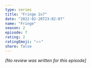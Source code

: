 ```yaml
---
type: series
title: "Fringe 2x7"
date: "2022-02-20T23:02:07"
name: "Fringe"
season: 2
episode: 7
rating: 2
ratingEmoji: "⭐️⭐️"
share: false
---
```


_[No review was written for this episode]_
